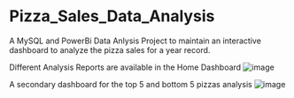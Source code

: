 # Pizza_Sales_Data_Analysis
A MySQL and PowerBi Data Anlysis Project to maintain an interactive dashboard to analyze the pizza sales for a year record.

Different Analysis Reports are available in the Home Dashboard
![image](https://github.com/Anirudh-Ghildiyal/Pizza_Sales_Data_Analysis/assets/79577456/a3df58cc-52f6-47e5-a1a1-dc00b8b4ab75)

A secondary dashboard for the top 5 and bottom 5 pizzas analysis
![image](https://github.com/Anirudh-Ghildiyal/Pizza_Sales_Data_Analysis/assets/79577456/c84ba3c7-1cc6-4e16-bbd5-31d79501df1d)

